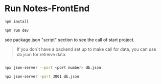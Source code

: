 # Run Notes-FrontEnd


```bash
npm install

npm run dev

```

see package.json "script" section to see the call of start project.

> If you don´t have a backend set up to make call for data, you can use db json for retreive data.

```bash

npx json-server --port <port number> db.json

npx json-server -port 3001 db.json

```